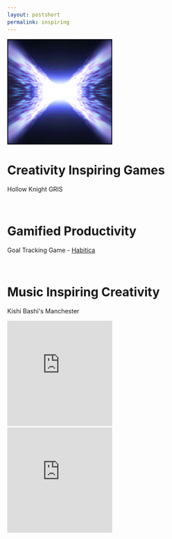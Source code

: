 ```yaml
---
layout: postshort
permalink: inspiring
---
```


<a href="{{ page.url }}"> ![image](/img/unused-energy-24.gif) </a>

<!-- Rename this post to Inspirational Games, Media, and Songg

wait now my games need to be based on creativity -->
<!--
Games I'm currently interested in

![broken image: games 1 ](/img/games1.PNG)

![broken image: games 2 ](/img/games2.PNG)

![broken image: games 3 ](/img/games3.png)

Redo this to show pretty nice wallpapers of:
Hollow Knight
Gris
Amelie
Whisper of the Heart

Beautiful relaxing piano
https://www.youtube.com/watch?v=QZr8rhp5y7s
<!-- Habitica -->
# Creativity Inspiring Games

Hollow Knight
GRIS

<br>

# Gamified Productivity



Goal Tracking Game - [Habitica](https://habitica.com/static/home)

<br>

# Music Inspiring Creativity

Kishi Bashi's Manchester

<iframe width="242" height="242" src="https://www.youtube-nocookie.com/embed/3_hU_uLmXv4" title="YouTube video player" frameborder="0" allow="accelerometer; autoplay; clipboard-write; encrypted-media; gyroscope; picture-in-picture" allowfullscreen></iframe>

<br>

<iframe width="242" height="242" src="https://www.youtube-nocookie.com/embed/-st9nT9Zsb0" title="YouTube video player" frameborder="0" allow="accelerometer; autoplay; clipboard-write; encrypted-media; gyroscope; picture-in-picture" allowfullscreen></iframe>

<!--
# Creativity Music

https://www.youtube.com/watch?v=stNg41SVRzM&list=PLwgC-cD-X2_UkIjiK8Km6Q2VpF6Te6XOX&index=1&t=327s
<!-- Art Wallpapers-->
